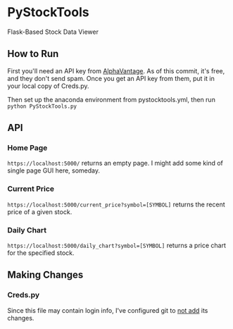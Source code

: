 # PyStockTools
Flask-Based Stock Data Viewer

## How to Run
First you'll need an API key from [AlphaVantage](https://www.alphavantage.co/). As of this commit, it's free, and they don't send spam. Once you get an API key from them, put it in your local copy of Creds.py.

Then set up the anaconda environment from pystocktools.yml, then run `python PyStockTools.py`

## API
### Home Page
`https://localhost:5000/` returns an empty page. I might add some kind of single page GUI here, someday.
### Current Price
`https://localhost:5000/current_price?symbol=[SYMBOL]` returns the recent price of a given stock.
### Daily Chart
`https://localhost:5000/daily_chart?symbol=[SYMBOL]` returns a price chart for the specified stock.

## Making Changes
### Creds.py
Since this file may contain login info, I've configured git to [not add](https://stackoverflow.com/a/39776107) its changes.

